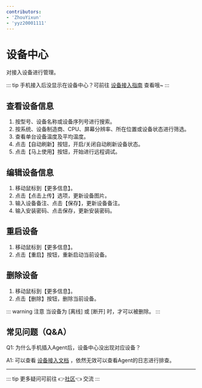 ```yaml
---
contributors:
- 'ZhouYixun'
- 'yyz20001111'
---
```



# 设备中心

对接入设备进行管理。

::: tip
手机接入后没显示在设备中心？可前往 [设备接入指南](https://sonic-cloud.cn/deploy/android-deploy.html) 查看哦~
:::

## 查看设备信息

1. 按型号、设备名称或设备序列号进行搜索。
2. 按系统、设备制造商、CPU、屏幕分辨率、所在位置或设备状态进行筛选。
3. 查看单台设备温度及平均温度。
4. 点击【自动刷新】按钮，开启/关闭自动刷新设备状态。
5. 点击【马上使用】按钮，开始进行远程调试。

## 编辑设备信息

1. 移动鼠标到【更多信息】。
2. 点击【点击上传】选项，更新设备图片。
3. 输入设备备注、点击【保存】，更新设备备注。
4. 输入安装密码、点击保存，更新安装密码。

## 重启设备

1. 移动鼠标到【更多信息】。
2. 点击【重启】按钮，重新启动当前设备。

## 删除设备

1. 移动鼠标到【更多信息】。
2. 点击【删除】按钮，删除当前设备。

::: warning 注意
当设备为 [离线] 或 [断开] 时，才可以被删除。
:::

## 常见问题（Q&A）

Q1: 为什么手机插入Agent后，设备中心没出现对应设备？

A1: 可以查看 [设备接入文档](https://sonic-cloud.cn/deploy/android-deploy.html) ，依然无效可以查看Agent的日志进行排查。

---

::: tip
更多疑问可前往 👉[社区](https://sonic-cloud.wiki)👈 交流
:::
